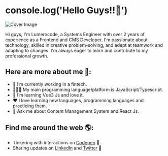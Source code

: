 # console.log('Hello Guys!!👋')

![Cover Image](https://user-images.githubusercontent.com/32435210/148407392-6fae5264-f74e-4c3b-8121-27111eb390c6.jpg)

Hi guys, I'm Lumerocode, a Systems Engineer with over 2 years of experience as a Frontend and CMS Developer. I'm passionate about technology, skilled in creative problem-solving, and adept at teamwork and adapting to changes. I'm always eager to learn and contribute to my professional growth.

 ## Here are more about me 🤙:

- 🔭 I’m currently working in a fintech. 
- 👨🏽‍💻 My main programming language/platform is JavaScript/Typescript.
- 🌱 I’m learning Vue3 Js and love it.
-  ♥️ I love learning new languages, programming languages and practicing them.
- 💬 Ask me about Content Management System and React Js.

## Find me around the web 🌎:
- Tinkering with interactions on <a href="https://codepen.io/LuisMR27"> Codepen</a> 🏓
- Sharing updates on <a href="https://www.linkedin.com/in/lumerocode/">LinkedIn</a> and <a href="https://twitter.com/lumerocode">Twitter</a> 💼
